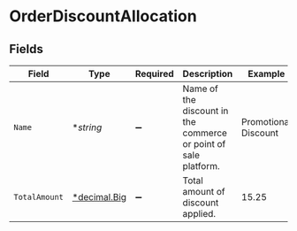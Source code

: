 # OrderDiscountAllocation


## Fields

| Field                                                                   | Type                                                                    | Required                                                                | Description                                                             | Example                                                                 |
| ----------------------------------------------------------------------- | ----------------------------------------------------------------------- | ----------------------------------------------------------------------- | ----------------------------------------------------------------------- | ----------------------------------------------------------------------- |
| `Name`                                                                  | **string*                                                               | :heavy_minus_sign:                                                      | Name of the discount in the commerce or point of sale platform.         | Promotional Discount                                                    |
| `TotalAmount`                                                           | [*decimal.Big](https://pkg.go.dev/github.com/ericlagergren/decimal#Big) | :heavy_minus_sign:                                                      | Total amount of discount applied.                                       | 15.25                                                                   |